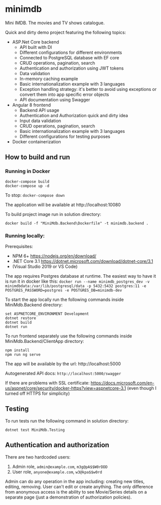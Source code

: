 # minimdb
Mini IMDB. The movies and TV shows catalogue.

 Quick and dirty demo project featuring the following topics:

* ASP.Net Core backend
  * API built with DI
  * Different configurations for different environments
  * Connected to PostgreSQL database with EF core
  * CRUD operations, pagination, search
  * Authentication and authorization using JWT tokens
  * Data validation
  * In-memory caching example
  * Basic internationalization example with 3 languages
  * Exception handling strategy: it's better to avoid using exceptions or convert them into app specific error objects
  * API documentation using Swagger
* Angular 8 frontend
  * Backend API usage
  * Authentication and Authorization quick and dirty idea
  * Input data validation
  * CRUD operations, pagination, search
  * Basic internationalization example with 3 languages
  * Different configurations for testing purposes
* Docker containerization

## How to build and run

### Running in Docker
```
docker-compose build
docker-compose up -d
```
To stop:
`docker-compose down`

The application will be available at http://localhost:10080

To build project image run in solution directory:

`docker build -f "MiniMdb.Backend\Dockerfile" -t minimdb.backend .`

### Running locally:

Prerequisites:
* NPM 6+ https://nodejs.org/en/download/
* .NET Core 3.1 https://dotnet.microsoft.com/download/dotnet-core/3.1
* (Visual Studio 2019 or VS Code)

The app requires Postgres database at runtime.
The easiest way to have it is run it in docker like this:
`docker run --name minimdb_postgres_dev -v minimdbdata:/var/lib/postgresql/data -p 5432:5432 postgres:11 -e POSTGRES_PASSWORD=postgres -e POSTGRES_DB=minimdb-dev`

To start the app locally run the following commands inside MiniMdb.Backend directory:
```
set ASPNETCORE_ENVIRONMENT Development
dotnet restore
dotnet build
dotnet run
```

To run frontend separately use the following commands inside MiniMdb.Backend/ClientApp directory:

```
npm install
npm run ng serve
```

The app will be available by the url: http://localhost:5000

Autogenerated API docs: `http://localhost:5000/swagger`

If there are problems with SSL certificate: https://docs.microsoft.com/en-us/aspnet/core/security/docker-https?view=aspnetcore-3.1
(even though I turned off HTTPS for simplicity)

## Testing
To run tests run the following command in solution directory:
```
dotnet test MiniMdb.Testing
```

## Authentication and authorization

There are two hardcoded users:
1. Admin role, `admin@example.com`, `m3g@pA$$W0rDDD`
2. User role, `anyone@example.com`, `w3@kpa$$w0rd`

Admin can do any operation in the app including: creating new titles, editing, removing.
User can't edit or create anything. The only difference from anonymous access is the ability to
see Movie/Series details on a separate page (just a demonstration of authorization policies).